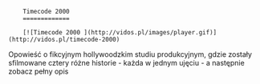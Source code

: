 
        Timecode 2000 
        =============
        
        [![Timecode 2000 ](http://vidos.pl/images/player.gif)](http://vidos.pl/timecode-2000)
        
        
 Opowieść o fikcyjnym hollywoodzkim studiu produkcyjnym, gdzie zostały sfilmowane cztery różne historie - każda w jednym ujęciu - a następnie zobacz pełny opis
    